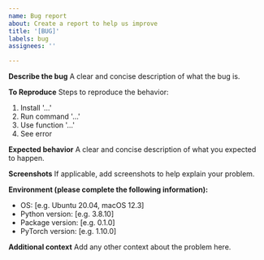 ```yaml
---
name: Bug report
about: Create a report to help us improve
title: '[BUG]'
labels: bug
assignees: ''

---
```


**Describe the bug**
A clear and concise description of what the bug is.

**To Reproduce**
Steps to reproduce the behavior:
1. Install '...'
2. Run command '...'
3. Use function '...'
4. See error

**Expected behavior**
A clear and concise description of what you expected to happen.

**Screenshots**
If applicable, add screenshots to help explain your problem.

**Environment (please complete the following information):**
 - OS: [e.g. Ubuntu 20.04, macOS 12.3]
 - Python version: [e.g. 3.8.10]
 - Package version: [e.g. 0.1.0]
 - PyTorch version: [e.g. 1.10.0]

**Additional context**
Add any other context about the problem here.